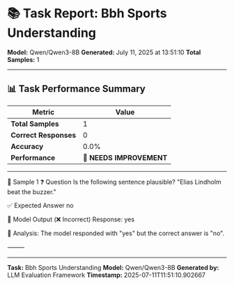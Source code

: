 # 📚 Task Report: Bbh Sports Understanding

**Model:** Qwen/Qwen3-8B
**Generated:** July 11, 2025 at 13:51:10
**Total Samples:** 1

---

## 📊 Task Performance Summary

| Metric | Value |
| ------ | ----- |
| **Total Samples** | 1 |
| **Correct Responses** | 0 |
| **Accuracy** | 0.0% |
| **Performance** | 🔴 **NEEDS IMPROVEMENT** |

---

📝 Sample 1
❓ Question
Is the following sentence plausible? "Elias Lindholm beat the buzzer."

✅ Expected Answer
no

🤖 Model Output (❌ Incorrect)
Response: yes

💬 Analysis:
The model responded with "yes" but the correct answer is "no".

⸻

---

**Task:** Bbh Sports Understanding
**Model:** Qwen/Qwen3-8B
**Generated by:** LLM Evaluation Framework
**Timestamp:** 2025-07-11T11:51:10.902667